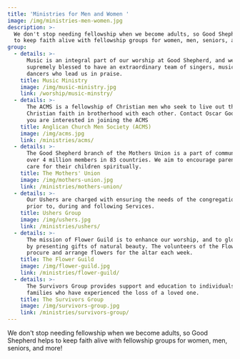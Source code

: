 ```yaml
---
title: 'Ministries for Men and Women '
image: /img/ministries-men-women.jpg
description: >-
  We don't stop needing fellowship when we become adults, so Good Shepherd helps
  to keep faith alive with fellowship groups for women, men, seniors, and more!
group:
  - details: >-
      Music is an integral part of our worship at Good Shepherd, and we are
      supremely blessed to have an extraordinary team of singers, musicians and
      dancers who lead us in praise.
    title: Music Ministry
    image: /img/music-ministry.jpg
    link: /worship/music-minstry/
  - details: >-
      The ACMS is a fellowship of Christian men who seek to live out the
      Christian faith in brotherhood with each other. Contact Oscar Gooding if
      you are interested in joining the ACMS
    title: Anglican Church Men Society (ACMS)
    image: /img/acms.jpg
    link: /ministries/acms/
  - details: >-
      The Good Shepherd branch of the Mothers Union is a part of community of
      over 4 million members in 83 countries. We aim to encourage parents to
      care for their children spiritually.
    title: The Mothers' Union
    image: /img/mothers-union.jpg
    link: /ministries/mothers-union/
  - details: >-
      Our Ushers are charged with ensuring the needs of the congregation are met
      prior to, during and following Services.
    title: Ushers Group
    image: /img/ushers.jpg
    link: /ministries/ushers/
  - details: >-
      The mission of Flower Guild is to enhance our worship, and to glorify God
      by presenting gifts of natural beauty. The volunteers of the Flower Guild
      procure and arrange flowers for the altar each week.
    title: The Flower Guild
    image: /img/flower-guild.jpg
    link: /ministries/flower-guild/
  - details: >-
      The Survivors Group provides support and education to individuals and
      families who have experienced the loss of a loved one.
    title: The Survivors Group
    image: /img/survivors-group.jpg
    link: /ministries/survivors-group/
---
```



We don't stop needing fellowship when we become adults, so Good Shepherd helps to keep faith alive with fellowship groups for women, men, seniors, and more!
